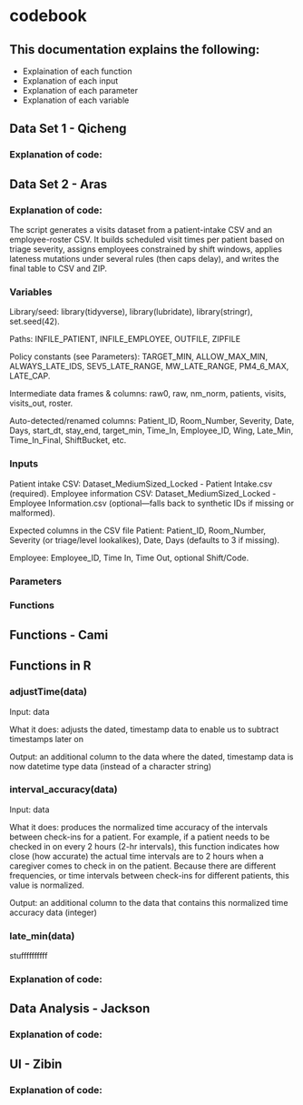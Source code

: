 # codebook


## This documentation explains the following:
- Explaination of each function
- Explanation of each input
- Explanation of each parameter
- Explanation of each variable



## Data Set 1 - Qicheng
### Explanation of code:

## Data Set 2 - Aras
### Explanation of code:
The script generates a visits dataset from a patient-intake CSV and an employee-roster CSV. It builds scheduled visit times per patient based on triage severity, assigns employees constrained by shift windows, applies lateness mutations under several rules (then caps delay), and writes the final table to CSV and ZIP.

### Variables
Library/seed: library(tidyverse), library(lubridate), library(stringr), set.seed(42).

Paths: INFILE_PATIENT, INFILE_EMPLOYEE, OUTFILE, ZIPFILE

Policy constants (see Parameters): TARGET_MIN, ALLOW_MAX_MIN, ALWAYS_LATE_IDS, SEV5_LATE_RANGE, MW_LATE_RANGE, PM4_6_MAX, LATE_CAP.

Intermediate data frames & columns:
raw0, raw, nm_norm, patients, visits, visits_out, roster.

Auto-detected/renamed columns: Patient_ID, Room_Number, Severity, Date, Days, start_dt, stay_end, target_min, Time_In, Employee_ID, Wing, Late_Min, Time_In_Final, ShiftBucket, etc.
### Inputs
Patient intake CSV: Dataset_MediumSized_Locked - Patient Intake.csv (required).
Employee information CSV: Dataset_MediumSized_Locked - Employee Information.csv (optional—falls back to synthetic IDs if missing or malformed).

Expected columns in the CSV file
Patient: Patient_ID, Room_Number, Severity (or triage/level lookalikes), Date, Days (defaults to 3 if missing).

Employee: Employee_ID, Time In, Time Out, optional Shift/Code.

### Parameters
### Functions

## Functions - Cami

## Functions in R

### adjustTime(data)

Input: data

What it does: adjusts the dated, timestamp data to enable us to subtract timestamps later on

Output: an additional column to the data where the dated, timestamp data is now datetime type data (instead of a character string)

### interval_accuracy(data)

Input: data

What it does: produces the normalized time accuracy of the intervals between check-ins for a patient. For example, if a patient needs to be checked in on every 2 hours (2-hr intervals), this function indicates how close (how accurate) the actual time intervals are to 2 hours when a caregiver comes to check in on the patient. Because there are different frequencies, or time intervals between check-ins for different patients, this value is normalized. 

Output: an additional column to the data that contains this normalized time accuracy data (integer)

### late_min(data)
stuffffffffff

### Explanation of code:

## Data Analysis - Jackson
### Explanation of code:

## UI - Zibin
### Explanation of code:
